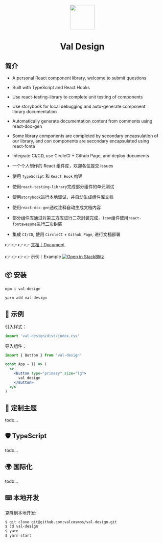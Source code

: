 <p align="center">
  <a href="javascript:;">
    <img width="80px" src="https://valzt.cn/media/avatar_me.png">
  </a>
</p>

<h1 align="center">Val Design</h1>

## 简介

- A personal React component library, welcome to submit questions
- Built with TypeScript and React Hooks
- Use react-testing-library to complete unit testing of components
- Use storybook for local debugging and auto-generate component library documentation
- Automatically generate documentation content from comments using react-doc-gen
- Some library components are completed by secondary encapsulation of our library, and con components are secondary encapsulated using react-fonta
- Integrate CI/CD, use CircleCI + Github Page, and deploy documents

- 一个个人制作的 React 组件库，欢迎各位提交 issues
- 使用 `TypeScript` 和 `React Hook` 构建
- 使用`react-testing-library`完成部分组件的单元测试
- 使用`storybook`进行本地调试，并自动生成组件库文档
- 使用`react-doc-gen`通过注释自动生成文档内容
- 部分组件库通过对第三方库进行二次封装完成，`Icon`组件使用`react-fontawesome`进行二次封装
- 集成 `CI/CD`, 使用 `CircleCI` + `Github Page`, 进行文档部署

👉 👉 👉 👉 [文档｜Document](https://valcosmos.github.io/val-design/?path=/docs/val-design-introduction--page)

👉 👉 👉 👉 示例｜Example [![Open in StackBlitz](https://developer.stackblitz.com/img/open_in_stackblitz.svg)](https://stackblitz.com/edit/vitejs-vite-jvn7fm)

## 📦 安装

```bash
npm i val-design
```

```bash
yarn add val-design
```

## 🔨 示例

引入样式：

```jsx
import 'val-design/dist/index.css'
```

导入组件：

```jsx
import { Button } from 'val-design'

const App = () => (
  <>
    <Button type="primary" size="lg">
      val design
    </Button>
  </>
)
```

## 🌈 定制主题

todo...

## 🛡 TypeScript

todo...

## 🌍 国际化

todo...

## ⌨️ 本地开发

克隆到本地开发:

```bash
$ git clone git@github.com:valcosmos/val-design.git
$ cd val-design
$ yarn
$ yarn start
```

